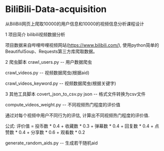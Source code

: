 # BiliBili-Data-acquisition
从BiliBili网页上爬取10000的用户信息和10000的视频信息分析课程设计

1 项目简介
bilibili视频数据分析

项目数据来自哔哩哔哩视频网站(https://www.bilibili.com/), 使用python简单的BeautifulSoup、Requests第三方库爬取数据。

2 爬虫脚本
crawl_users.py -- 用户数据爬虫

crawl_videos.py -- 视频数据爬虫(根据aid)

crawl_videos_keyword.py -- 视频数据爬虫(根据关键字)

3 其他工具脚本
covert_json_to_csv.py json -- 格式文件转换为csv文件

compute_videos_weight.py -- 不同视频热门程度的评价值

通过对每个视频中用户不同行为的评估, 计算出不同视频热门程度的评价值.

公式: 评价值 = 投币数 * 0.4 + 收藏数 * 0.3 + 弹幕数 * 0.4 + 回复数 * 0.4 + 点赞数 * 0.4 + 分享数 * 0.6 + 观看数 * 0.2

generate_random_aids.py -- 生成若干随机aid
